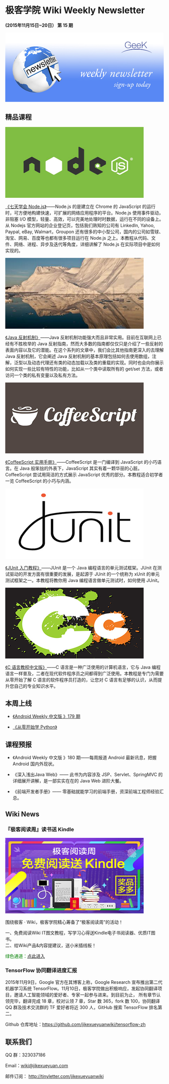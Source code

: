 # 极客学院 Wiki Weekly Newsletter 
 
**(2015年11月15日~20日） 第 15 期**                                                 

![newsletterlogo](images/newsletter-banner.jpg) 

## 精品课程

![](images/nodejs-green.jpg)

[《七天学会 Node.js》](http://wiki.jikexueyuan.com/project/nodejs-guide/)——Node.js 的是建立在 Chrome 的 JavaScript 的运行时，可方便地构建快速，可扩展的网络应用程序的平台。Node.js 使用事件驱动，非阻塞 I/O 模型，轻量、高效，可以完美地处理时时数据，运行在不同的设备上。从 Nodejs 官方网站的企业登记页，包括我们熟知的公司有 LinkedIn, Yahoo, Paypal, eBay, Walmart，Groupon 还有很多的中小型公司，国内的公司如雪球、淘宝、网易、百度等也都有很多项目运行在 Node.js 之上。本教程从代码、文件、网络、进程、异步及迭代等角度，详细讲解了 Node.js 在实际项目中是如何实现的。

![](images/java-reflection.jpg)

[《Java 反射机制》](http://wiki.jikexueyuan.com/project/java-reflection/)——Java 反射机制功能强大而且非常实用。目前在互联网上已经有不胜枚举的 Java 反射指南，然而大多数的指南都仅仅只是介绍了一些反射的表面内容以及它的潜能。在这个系列的文章中，我们会比其他指南更深入的去理解 Java 反射机制，它会阐述 Java 反射机制的基本原理包括如何去使用数组，注解，泛型以及动态代理还有类的动态加载以及类的重载的实现。同时也会向你展示如何实现一些比较有特性的功能，比如从一个类中读取所有的 get/set 方法，或者访问一个类的私有变量以及私有方法。

![](images/coffeescript.jpg)

[《CoffeeScript 实用手册》](http://wiki.jikexueyuan.com/project/coffeescript/)——CoffeeScript 是一门编译到 JavaScript 的小巧语言。在 Java 般笨拙的外表下，JavaScript 其实有着一颗华丽的心脏。CoffeeScript 尝试用简洁的方式展示 JavaScript 优秀的部分。本教程适合初学者一览 CoffeeScript 的小巧与内涵。

![](images/junit.jpg)

[《JUnit 入门教程》](http://wiki.jikexueyuan.com/project/junit/)——JUnit 是一个 Java 编程语言的单元测试框架。JUnit 在测试驱动的开发方面有很重要的发展，是起源于 JUnit 的一个统称为 xUnit 的单元测试框架之一。本教程将教你用 Java 编程语言做单元测试时，如何使用 JUnit。

![](images/c2.jpg)

[《C 语言教程中文版》](http://wiki.jikexueyuan.com/project/c/)——C 语言是一种广泛使用的计算机语言，它与 Java 编程语言一样普及，二者在现代软件程序员之间都得到广泛使用。本教程是专门为需要从零开始了解 C 语言的软件程序员打造的，让您对 C 语言有足够的认识，从而提升您自己的专业知识水平。

## 本周上线

- [《Android Weekly 中文版 》179 期](http://wiki.jikexueyuan.com/project/android-weekly/issue-179/index.html)

- [《从零开始学 Python》](http://wiki.jikexueyuan.com/project/start-learning-python/)

## 课程预报

- 《Android Weekly 中文版 》180 期——每周报道 Android 最新讯息，把握 Android 国内外现状。

- 《深入浅出Java Web》—— 此书为内容涉及 JSP、Servlet、SpringMVC 的详细展开讲解，是一部实实在在的 Java Web 进阶大餐。

- 《前端开发者手册》—— 零基础就能学习的前端手册，资深前端工程师经验汇总。

## Wiki News

### 『极客阅读周』读书送 Kindle

![](images/huodong.jpg)

围绕极客 · Wiki，极客学院精心筹备了“极客阅读周”的活动！

一、免费阅读Wiki IT图文教程，写学习心得送Kindle电子书阅读器、优质IT图书。  
二、给Wiki产品&内容提建议，送小米插线板！

<font color="green">绿色通道：[点此进入](http://qun.jikexueyuan.com/wiki/topic/116?huodong=tieba_tiezi)</font>

### TensorFlow 协同翻译进度汇报

2015年11月9日，Google 官方在其博客上称，Google Research 宣布推出第二代机器学习系统 TensorFlow。11月10日，极客学院做出积极响应，发起协同翻译项目，邀请人工智能领域的爱好者、专家一起参与进来。到目前为止， 所有章节认领完毕，翻译完成 18 章，校对认领 7 章，Star 数 365，fork 数 100，协同翻译 QQ 群及技术交流群的 TF 爱好者将近 300 人，GitHub 搜索 TensorFlow 排名第二。

Github 仓库地址：<https://github.com/jikexueyuanwiki/tensorflow-zh>

## 联系我们

QQ 群：323037186

Email：wiki@jikexueyuan.com

邮件订阅： <http://tinyletter.com/jikexueyuanwiki>

